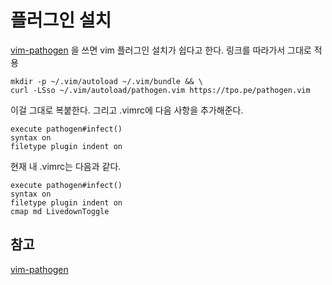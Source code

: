 플러그인 설치
===================

[vim-pathogen] 을 쓰면 vim 플러그인 설치가 쉽다고 한다.
링크를 따라가서 그대로 적용

	mkdir -p ~/.vim/autoload ~/.vim/bundle && \
	curl -LSso ~/.vim/autoload/pathogen.vim https://tpo.pe/pathogen.vim

이걸 그대로 복붙한다. 그리고 .vimrc에 다음 사항을 추가해준다.

	execute pathogen#infect()
	syntax on
	filetype plugin indent on

현재 내 .vimrc는 다음과 같다.

	execute pathogen#infect()
	syntax on
	filetype plugin indent on
	cmap md LivedownToggle

## 참고
[vim-pathogen]


[vim-pathogen]: https://github.com/tpope/vim-pathogen "vim-pathogen"
